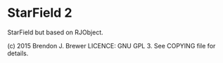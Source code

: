 StarField 2
===========

StarField but based on RJObject.

(c) 2015 Brendon J. Brewer
LICENCE: GNU GPL 3. See COPYING file for details.

